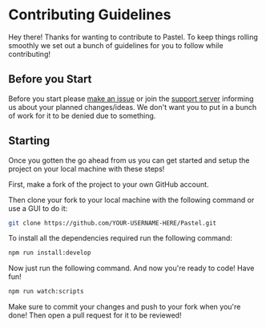 # Contributing Guidelines

Hey there! Thanks for wanting to contribute to Pastel. To keep things rolling smoothly we set out a bunch of guidelines for you to follow while contributing!

## Before you Start

Before you start please [make an issue](https://github.com/SeasideDevs/Pastel/issues/) or join the [support server](https://dsc.gg/sea) informing us about your planned changes/ideas. We don't want you to put in a bunch of work for it to be denied due to something.

## Starting

Once you gotten the go ahead from us you can get started and setup the project on your local machine with these steps!

First, make a fork of the project to your own GitHub account.

Then clone your fork to your local machine with the following command or use a GUI to do it:

```bash
git clone https://github.com/YOUR-USERNAME-HERE/Pastel.git
```

To install all the dependencies required run the following command:

```bash
npm run install:develop
```

Now just run the following command. And now you're ready to code! Have fun!

```bash
npm run watch:scripts
```

Make sure to commit your changes and push to your fork when you're done! Then open a pull request for it to be reviewed!
